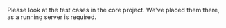 Please look at the test cases in the core project.
We've placed them there, as a running server is required.